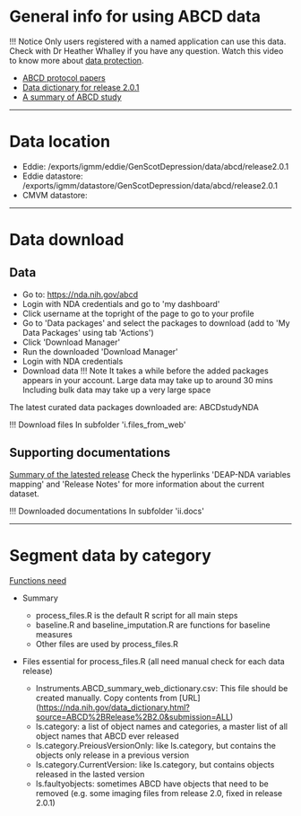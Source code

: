 # General info for using ABCD data

!!! Notice
	Only users registered with a named application can use this data.
	Check with Dr Heather Whalley if you have any question.
	Watch this video to know more about [data protection](https://www.gotostage.com/channel/138fa524383b4041afc49f8694688dc3/recording/77a3a9ede95846568e2bc56596c97292/watch).


- [ABCD protocol papers](https://www.sciencedirect.com/journal/developmental-cognitive-neuroscience/vol/32/suppl/C)
- [Data dictionary for release 2.0.1](https://nda.nih.gov/data_dictionary.html?source=ABCD%2BRelease%2B2.0&submission=ALL)
- [A summary of ABCD study](https://nda.nih.gov/abcd)

*****

# Data location

* Eddie: /exports/igmm/eddie/GenScotDepression/data/abcd/release2.0.1
* Eddie datastore: /exports/igmm/datastore/GenScotDepression/data/abcd/release2.0.1
* CMVM datastore: 

*****

# Data download

## Data

- Go to: https://nda.nih.gov/abcd
- Login with NDA credentials and go to 'my dashboard'
- Click username at the topright of the page to go to your profile
- Go to 'Data packages' and select the packages to download (add to 'My Data Packages' using tab 'Actions')
- Click 'Download Manager' 
- Run the downloaded 'Download Manager'
- Login with NDA credentials
- Download data
!!! Note 
	It takes a while before the added packages appears in your account. Large data may take up to around 30 mins
	Including bulk data may take up a very large space

The latest curated data packages downloaded are: ABCDstudyNDA

!!! Download files
	In subfolder 'i.files_from_web'


## Supporting documentations
[Summary of the latested release](https://nda.nih.gov/study.html?id=634)
Check the hyperlinks 'DEAP-NDA variables mapping' and 'Release Notes' for more information about the current dataset.

!!! Downloaded documentations
	In subfolder 'ii.docs'


*****

# Segment data by category

[Functions need](https://github.com/xshen796/ABCD_UoEPsych/tree/main/Util/organise_dat)

- Summary
  - process_files.R is the default R script for all main steps
  - baseline.R and baseline_imputation.R are functions for baseline measures
  - Other files are used by process_files.R

- Files essential for process_files.R (all need manual check for each data release)
  - Instruments.ABCD_summary_web_dictionary.csv: This file should be created manually. Copy contents from [URL] (https://nda.nih.gov/data_dictionary.html?source=ABCD%2BRelease%2B2.0&submission=ALL)
  - ls.category: a list of object names and categories, a master list of all object names that ABCD ever released
  - ls.category.PreiousVersionOnly: like ls.category, but contains the objects only release in a previous version
  - ls.category.CurrentVersion: like ls.category, but contains objects released in the lasted version
  - ls.faultyobjects: sometimes ABCD have objects that need to be removed (e.g. some imaging files from release 2.0, fixed in release 2.0.1)

